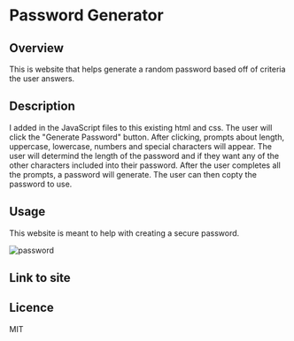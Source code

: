 # Password Generator #

## Overview ##

This is website that helps generate a random password based off of criteria the user answers.


## Description ##

I added in the JavaScript files to this existing html and css. 
The user will click the "Generate Password" button. 
After clicking, prompts about length, uppercase, lowercase, numbers and special characters will appear. 
The user will determind the length of the password and if they want any of the other characters included into their password. 
After the user completes all the prompts, a password will generate. 
The user can then copty the password to use. 

## Usage ##

This website is meant to help with creating a secure password. 

![password](https://github.com/kmb8043/Password-Generator/assets/147110705/8bf14bb7-ae03-4011-8887-483fabe78d9e)


## Link to site ##



## Licence ##
MIT